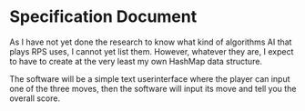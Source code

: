 # Specification Document

As I have not yet done the research to know what kind of algorithms AI that plays RPS uses, I cannot yet list them. However, whatever they are, I expect to have to create at the very least my own HashMap data structure.

The software will be a simple text userinterface where the player can input one of the three moves, then the software will input its move and tell you the overall score. 

